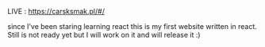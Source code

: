 LIVE : https://carsksmak.pl/#/

since I've been staring learning react this is my first website written in react. Still is not ready yet but I will work on it and will release it :) 
